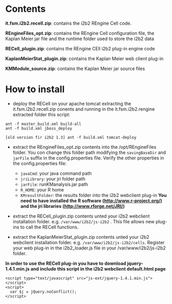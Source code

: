 # Contents #

**it.fsm.i2b2.recell.zip**: contains the i2b2 REngine Cell code.

**REngineFiles\_opt.zip**: contains the REngine Cell configuration file, the Kaplan Meier jar file and the runtime folder used to store the i2b2 data

**RECell\_plugin.zip**: contains the REngine CEll i2b2 plug-in engine code

**KaplanMeierStat\_plugin.zip**: contains the Kaplan Meier web client plug-in

**KMModule\_source.zip**: contains the Kaplan Meier jar source files


# How to install #

  * deploy the RECell on your apache tomcat extracting the it.fsm.i2b2.recell.zip conents and running in the it.fsm.i2b2.rengine extracted folder this script:

```
ant -f master_build.xml build-all
ant -f build.xml jboss_deploy

[old version fir i2b2 1.3] ant -f build.xml tomcat-deploy
```

  * extract the REngineFiles\_opt.zip contents into the /opt/REngineFiles folder. You con change this folder path modifying the `savingBaseDir` and `jarFile` suffix in the config.properties file. Verify the other properties in the config.properties file:
    * `javaCmd`: your java command path
    * `jriLibrary`: your jri folder path
    * `jarFile`: runKManalysis.jar path
    * `R_HOME`: your R home
    * `KMresultFolder`: the results folder into the i2b2 webclient plug-in
**You need to have installed the R software (http://www.r-project.org/) and the jri libraries (http://www.rforge.net/JRI/)**

  * extract the RECell\_plugin.zip contents unted your i2b2 webclient installation folder. e.g. `/var/www/i2b2/js-i2b2` . This file allows new plug-ins to call the RECell functions.

  * extract the KaplanMeierStat\_plugin.zip contents unted your i2b2 webclient installation folder. e.g. `/var/www/i2b2/js-i2b2/cells`. Register your web plug-in in the i2b2\_loader.js file in your /var/www/i2b2/js-i2b2 folder.

**In order to use the RECell plug-in you have to download jquery-1.4.1.min.js and include this script in the i2b2 webclient default.html page**

```
<script type="text/javascript" src="js-ext/jquery-1.4.1.min.js"></script>
<script>
  var $j = jQuery.noConflict();
</script>
```